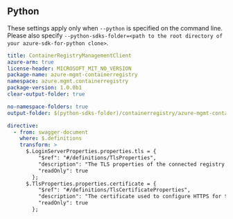 ## Python

These settings apply only when `--python` is specified on the command line.
Please also specify `--python-sdks-folder=<path to the root directory of your azure-sdk-for-python clone>`.

``` yaml $(python)
title: ContainerRegistryManagementClient
azure-arm: true
license-header: MICROSOFT_MIT_NO_VERSION
package-name: azure-mgmt-containerregistry
namespace: azure.mgmt.containerregistry
package-version: 1.0.0b1
clear-output-folder: true
```

``` yaml $(python)
no-namespace-folders: true
output-folder: $(python-sdks-folder)/containerregistry/azure-mgmt-containerregistry/azure/mgmt/containerregistry
```

``` yaml $(python)
directive:
  - from: swagger-document
    where: $.definitions
    transform: >
      $.LoginServerProperties.properties.tls = {
          "$ref": "#/definitions/TlsProperties",
          "description": "The TLS properties of the connected registry login server.",
          "readOnly": true
        };
      $.TlsProperties.properties.certificate = {
          "$ref": "#/definitions/TlsCertificateProperties",
          "description": "The certificate used to configure HTTPS for the login server.",
          "readOnly": true
        };
```